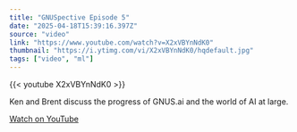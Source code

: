 ```yaml
---
title: "GNUSpective Episode 5"
date: "2025-04-18T15:39:16.397Z"
source: "video"
link: "https://www.youtube.com/watch?v=X2xVBYnNdK0"
thumbnail: "https://i.ytimg.com/vi/X2xVBYnNdK0/hqdefault.jpg"
tags: ["video", "ml"]
---
```


{{< youtube X2xVBYnNdK0 >}}

Ken and Brent discuss the progress of GNUS.ai and the world of AI at large.

[Watch on YouTube](https://www.youtube.com/watch?v=X2xVBYnNdK0)
